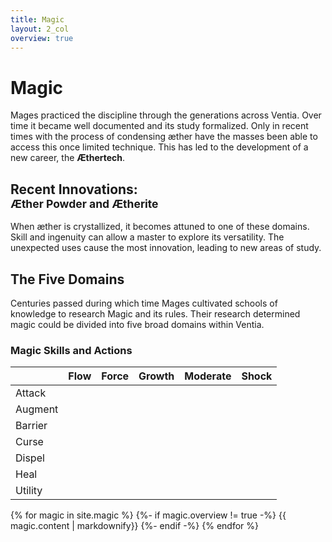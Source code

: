 ```yaml
---
title: Magic
layout: 2_col
overview: true
---
```

# Magic
Mages practiced the discipline through the generations across Ventia. Over time it became well documented and its study formalized. Only in recent times with the process of condensing &aelig;ther have the masses been able to access this once limited technique. This has led to the development of a new career, the **&AElig;thertech**.

## Recent Innovations:<br/><small>&AElig;ther Powder and &AElig;therite</small>

When &aelig;ther is crystallized, it becomes attuned to one of these domains. Skill and ingenuity can allow a master to explore its versatility. The unexpected uses cause the most innovation, leading to new areas of study.

## The Five Domains
Centuries passed during which time Mages cultivated schools of knowledge to research Magic and its rules. Their research determined magic could be divided into five broad domains within Ventia.

### Magic Skills and Actions
<skillblock markdown="block">

|  | Flow | Force | Growth | Moderate | Shock |
|:--|:-:|:-:|:-:|:-:|:-:|
| Attack |<i class="accent fa fa-cog"></i>|<i class="accent fa fa-cog"></i>|<i class="accent fa fa-cog"></i>|<i class="accent fa fa-cog"></i>|<i class="accent fa fa-cog"></i>|
| Augment ||<i class="accent fa fa-cog"></i>|<i class="accent fa fa-cog"></i>|||
| Barrier ||<i class="accent fa fa-cog"></i>|||<i class="accent fa fa-cog"></i>|
| Curse ||||<i class="accent fa fa-cog"></i>|<i class="accent fa fa-cog"></i>|
| Dispel |<i class="accent fa fa-cog"></i>|||<i class="accent fa fa-cog"></i>||
| Heal |<i class="accent fa fa-cog"></i>||<i class="accent fa fa-cog"></i>|||
| Utility |<i class="accent fa fa-cog"></i>|<i class="accent fa fa-cog"></i>|<i class="accent fa fa-cog"></i>|<i class="accent fa fa-cog"></i>|<i class="accent fa fa-cog"></i>|

</skillblock>

{% for magic in site.magic %}
	{%- if magic.overview != true -%}
		<skillblock>
		{{ magic.content | markdownify}}
		</skillblock>
	{%- endif -%}
{% endfor %}